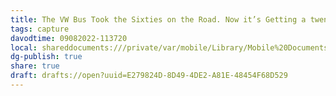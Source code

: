 ```yaml
---
title: The VW Bus Took the Sixties on the Road. Now it’s Getting a twenty-First-Century Makeover
tags: capture
davodtime: 09082022-113720
local: shareddocuments:///private/var/mobile/Library/Mobile%20Documents/iCloud~md~obsidian/Documents/OBSHIDDIAN/drafts/E279824D-8D49-4DE2-A81E-48454F68D529.md
dg-publish: true
share: true
draft: drafts://open?uuid=E279824D-8D49-4DE2-A81E-48454F68D529
---
```

